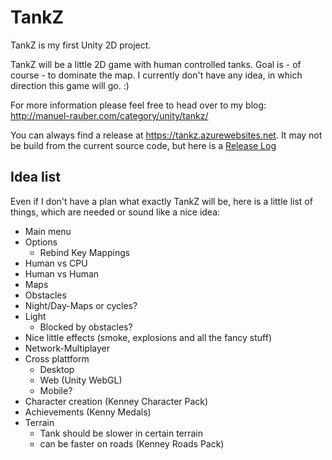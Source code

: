 # TankZ

TankZ is my first Unity 2D project. 

TankZ will be a little 2D game with human controlled tanks. Goal is - of course - to dominate the map. I currently don't have any idea, in which direction this game will go. :) 

For more information please feel free to head over to my blog: http://manuel-rauber.com/category/unity/tankz/

You can always find a release at https://tankz.azurewebsites.net. It may not be build from the current source code, but here is a [Release Log](release.md)

## Idea list

Even if I don't have a plan what exactly TankZ will be, here is a little list of things, which are needed or sound like a nice idea:

* Main menu
* Options
	* Rebind Key Mappings
* Human vs CPU
* Human vs Human
* Maps
* Obstacles
* Night/Day-Maps or cycles?
* Light
	* Blocked by obstacles?
* Nice little effects (smoke, explosions and all the fancy stuff)
* Network-Multiplayer
* Cross plattform
	* Desktop
	* Web (Unity WebGL)
	* Mobile? 
* Character creation (Kenney Character Pack)
* Achievements (Kenny Medals)
* Terrain
	* Tank should be slower in certain terrain
	* can be faster on roads (Kenney Roads Pack)